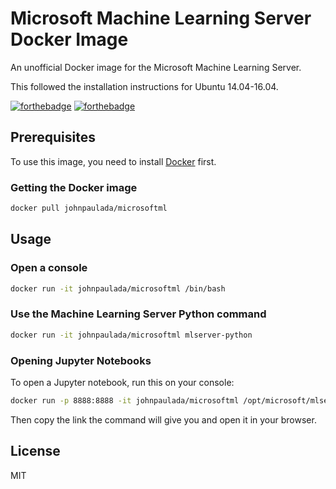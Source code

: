 # Microsoft Machine Learning Server Docker Image
An unofficial Docker image for the Microsoft Machine Learning Server.

This followed the installation instructions for Ubuntu 14.04-16.04.

[![forthebadge](http://forthebadge.com/images/badges/built-with-love.svg)](http://forthebadge.com)
[![forthebadge](http://forthebadge.com/images/badges/60-percent-of-the-time-works-every-time.svg)](http://forthebadge.com)

## Prerequisites
To use this image, you need to install [Docker](https://www.docker.com/) first.

### Getting the Docker image
```bash
docker pull johnpaulada/microsoftml
```

## Usage

### Open a console
```bash
docker run -it johnpaulada/microsoftml /bin/bash
```

### Use the Machine Learning Server Python command
```bash
docker run -it johnpaulada/microsoftml mlserver-python
```

### Opening Jupyter Notebooks
To open a Jupyter notebook, run this on your console:
```bash
docker run -p 8888:8888 -it johnpaulada/microsoftml /opt/microsoft/mlserver/9.2.1/runtime/python/bin/jupyter notebook --no-browser --port=8888 --ip=0.0.0.0 --allow-root
```
Then copy the link the command will give you and open it in your browser.

## License
MIT